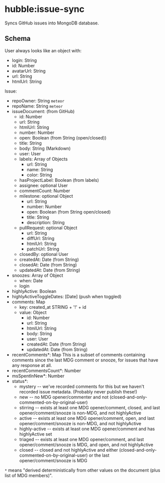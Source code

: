 # hubble:issue-sync

Syncs GitHub issues into MongoDB database.

## Schema

User always looks like an object with:
  - login: String
  - id: Number
  - avatarUrl: String
  - url: String
  - htmlUrl: String

Issue:
- repoOwner: String `meteor`
- repoName: String `meteor`
- issueDocument: (from GitHub)
  - id: Number
  - url: String
  - htmlUrl: String
  - number: Number
  - open: Boolean (from String (open/closed))
  - title: String
  - body: String (Markdown)
  - user: User
  - labels: Array of Objects
    - url: String
    - name: String
    - color: String
  - hasProjectLabel: Boolean (from labels)
  - assignee: optional User
  - commentCount: Number
  - milestone: optional Object
    - url: String
    - number: Number
    - open: Boolean (from String open/closed)
    - title: String
    - description: String
  - pullRequest: optional Object
    - url: String
    - diffUrl: String
    - htmlUrl: String
    - patchUrl: String
  - closedBy: optional User
  - createdAt: Date (from String)
  - closedAt: Date (from String)
  - updatedAt: Date (from String)
- snoozes: Array of Object
  - when: Date
  - login
- highlyActive: Boolean
- highlyActiveToggleDates: [Date] (push when toggled)
- comments: Map
  - key: created_at STRING + '!' + id
  - value: Object
    - id: Number
    - url: String
    - htmlUrl: String
    - body: String
    - user: User
    - createdAt: Date (from String)
    - updatedAt: Date (from String)
- recentComments*: Map
  This is a subset of comments containing comments since the last
  MDG comment or snooze, for issues that have any response at all.
- recentCommentsCount*: Number
- msSpentInNew*: Number
- status*:
  - mystery -- we've recorded comments for this but we haven't recorded
    issue metadata. (Probably never publish these!)
  - new -- no MDG opener/commenter and not
    (closed-and-only-commented-on-by-original-user)
  - stirring -- exists at least one MDG opener/comment, closed, and last
    opener/comment/snooze is non-MDG, and not highlyActive
  - active -- exists at least one MDG opener/comment, open, and last
    opener/comment/snooze is non-MDG, and not highlyActive
  - highly-active -- exists at least one MDG opener/comment and has highlyActive set
  - triaged -- exists at least one MDG opener/comment, and last opener/comment/snooze
    is MDG, and open, and not highlyActive
  - closed -- closed and not highlyActive and either
    (closed-and-only-commented-on-by-original-user) or the last opener/comment/snooze is MDG

`*` means "derived deterministically from other values on the document (plus
list of MDG members)".
